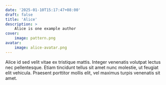 ```yaml
---
date: '2025-01-10T15:17:47+08:00'
draft: false
title: 'Alice'
description: >
    Alice is one example author
cover:
    image: pattern.png
avatar:
    image: alice-avatar.png
---
```


Alice id sed velit vitae ex tristique mattis. Integer venenatis volutpat lectus nec pellentesque. Etiam tincidunt tellus sit amet nunc molestie, ut feugiat elit vehicula. Praesent porttitor mollis elit, vel maximus turpis venenatis sit amet.
